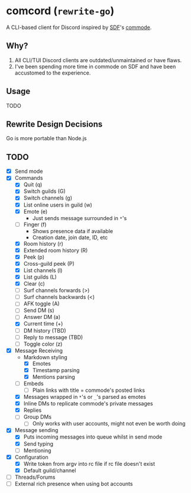 # comcord (`rewrite-go`)
A CLI-based client for Discord inspired by [SDF](https://sdf.org)'s [commode](https://sdf.org/?tutorials/comnotirc).

## Why?
1. All CLI/TUI Discord clients are outdated/unmaintained or have flaws.
2. I've been spending more time in commode on SDF and have been accustomed to the experience.

## Usage
TODO

## Rewrite Design Decisions
Go is more portable than Node.js

## TODO
- [x] Send mode
- [x] Commands
  - [x] Quit (q)
  - [x] Switch guilds (G)
  - [x] Switch channels (g)
  - [x] List online users in guild (w)
  - [x] Emote (e)
    - Just sends message surrounded in `*`'s
  - [ ] Finger (f)
    - Shows presence data if available
    - Creation date, join date, ID, etc
  - [x] Room history (r)
  - [x] Extended room history (R)
  - [x] Peek (p)
  - [x] Cross-guild peek (P)
  - [x] List channels (l)
  - [x] List guilds (L)
  - [x] Clear (c)
  - [ ] Surf channels forwards (>)
  - [ ] Surf channels backwards (<)
  - [ ] AFK toggle (A)
  - [ ] Send DM (s)
  - [ ] Answer DM (a)
  - [x] Current time (+)
  - [ ] DM history (TBD)
  - [ ] Reply to message (TBD)
  - [ ] Toggle color (z)
- [x] Message Receiving
  - Markdown styling
    - [x] Emotes
    - [x] Timestamp parsing
    - [x] Mentions parsing
  - [ ] Embeds
    - [ ] Plain links with title = commode's posted links
  - [x] Messages wrapped in `*`'s or `_`'s parsed as emotes
  - [x] Inline DMs to replicate commode's private messages
  - [x] Replies
  - [ ] Group DMs
    - [ ] Only works with user accounts, might not even be worth doing
- [x] Message sending
  - [x] Puts incoming messages into queue whilst in send mode
  - [x] Send typing
  - [ ] Mentioning
- [x] Configuration
  - [x] Write token from argv into rc file if rc file doesn't exist
  - [x] Default guild/channel
- [ ] Threads/Forums
- [ ] External rich presence when using bot accounts
